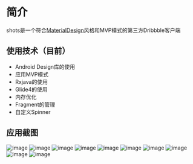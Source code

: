 ﻿# 简介
  
  shots是一个符合[MaterialDesign](https://material.io/guidelines/material-design/)风格和MVP模式的第三方Dribbble客户端

## 使用技术（目前）
   
* Android Design库的使用
* 应用MVP模式
* Rxjava的使用
* Glide4的使用
* 内存优化
* Fragment的管理
* 自定义Spinner

## 应用截图

  ![image](https://github.com/menglingpeng/DesignersShow/raw/master/screenshots/home1.PNG)
  ![image](https://github.com/menglingpeng/DesignersShow/raw/master/screenshots/home2.PNG)
  ![image](https://github.com/menglingpeng/DesignersShow/raw/master/screenshots/sort.PNG)
  ![image](https://github.com/menglingpeng/DesignersShow/raw/master/screenshots/list.PNG)
  ![image](https://github.com/menglingpeng/DesignersShow/raw/master/screenshots/timeframe.PNG)
  ![image](https://github.com/menglingpeng/DesignersShow/raw/master/screenshots/my_likes.PNG)
  ![image](https://github.com/menglingpeng/DesignersShow/raw/master/screenshots/my_buckets.PNG)
  ![image](https://github.com/menglingpeng/DesignersShow/raw/master/screenshots/shots_bucket.PNG)
  ![image](https://github.com/menglingpeng/DesignersShow/raw/master/screenshots/shot_detail.PNG)
  ![image](https://github.com/menglingpeng/DesignersShow/raw/master/screenshots/add_a_shot_to_bucket.PNG)
